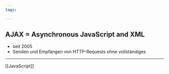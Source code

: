 ```yaml
---
tags:

---
```

## AJAX = Asynchronous JavaScript and XML
- seit 2005 
- Senden und Empfangen von HTTP-Requests ohne vollständiges


---
[[JavaScript]]